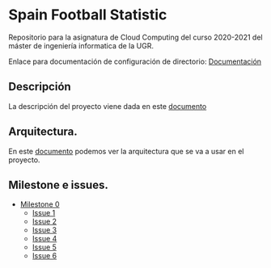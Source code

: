 # Spain Football Statistic
Repositorio para la asignatura de Cloud Computing del curso 2020-2021 del máster de ingeniería informatica de la UGR.

Enlace para documentación de configuración de directorio: [Documentación](https://github.com/CharlySM/ProyectoCC/doc "configuración de repositorio")

## Descripción

La descripción del proyecto viene dada en este [documento](https://github.com/CharlySM/ProyectoCC/tree/master/doc/descripcion.md)

## Arquitectura.

En este [documento](https://github.com/CharlySM/ProyectoCC/tree/master/doc/arquitectura.md) podemos ver la arquitectura que se va a usar en el proyecto.

## Milestone e issues.

* [Milestone 0](https://github.com/CharlySM/ProyectoCC/milestone/1)
    * [Issue 1](https://github.com/CharlySM/ProyectoCC/issues/1)
    * [Issue 2](https://github.com/CharlySM/ProyectoCC/issues/2)
    * [Issue 3](https://github.com/CharlySM/ProyectoCC/issues/3)
    * [Issue 4](https://github.com/CharlySM/ProyectoCC/issues/4)
    * [Issue 5](https://github.com/CharlySM/ProyectoCC/issues/5)
    * [Issue 6](https://github.com/CharlySM/ProyectoCC/issues/6)
